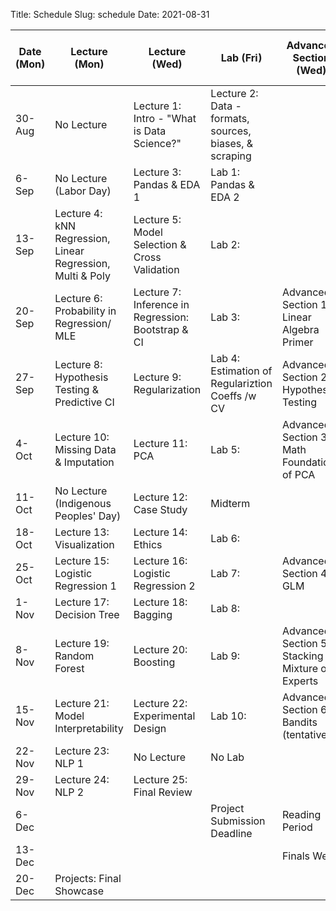 Title: Schedule
Slug: schedule
Date: 2021-08-31


|Date (Mon)|Lecture (Mon)|Lecture (Wed)|Lab (Fri)|Advanced Section (Wed)|Assignment (R:Released Wed - D:Due Wed)||
|-----|-----|-----|-----|-----|-----|-----|
|30-Aug|No Lecture|Lecture 1: Intro - "What is Data Science?"|Lecture 2: Data - formats, sources, biases, & scraping||||
|6-Sep|No Lecture (Labor Day)|Lecture 3: Pandas & EDA 1|Lab 1: Pandas & EDA 2||R:HW1 - D:HW0||
|13-Sep|Lecture 4: kNN Regression, Linear Regression, Multi & Poly|Lecture 5: Model Selection & Cross Validation|Lab 2:||R:HW2 - D:HW1||
|20-Sep|Lecture 6: Probability in Regression/ MLE |Lecture 7: Inference in Regression: Bootstrap & CI|Lab 3:|Advanced Section 1: Linear Algebra Primer|R:HW3 - D:HW2||
|27-Sep|Lecture 8: Hypothesis Testing & Predictive CI|Lecture 9: Regularization|Lab 4: Estimation of Regulariztion Coeffs /w CV|Advanced Section 2: Hypothesis Testing|||
|4-Oct|Lecture 10: Missing Data & Imputation|Lecture 11: PCA|Lab 5:|Advanced Section 3: Math Foundations of PCA|R: HW4 - D: HW3||
|11-Oct|No Lecture (Indigenous Peoples' Day)|Lecture 12: Case Study|Midterm||||
|18-Oct|Lecture 13: Visualization|Lecture 14: Ethics|Lab 6:||R:HW5 - D:HW4||
|25-Oct|Lecture 15: Logistic Regression 1|Lecture 16: Logistic Regression 2|Lab 7:|Advanced Section 4: GLM|R:HW6 -  D:HW5||
|1-Nov|Lecture 17: Decision Tree|Lecture 18: Bagging|Lab 8:||||
|8-Nov|Lecture 19: Random Forest|Lecture 20: Boosting|Lab 9:|Advanced Section 5: Stacking & Mixture of Experts|R:HW7 -  D:HW6|R:HW7 - D:HW6|
|15-Nov|Lecture 21: Model Interpretability|Lecture 22: Experimental Design|Lab 10:|Advanced Section 6: Bandits (tentative)|||
|22-Nov|Lecture 23: NLP 1|No Lecture|No Lab||R:HW8 -  D:HW7||
|29-Nov|Lecture 24: NLP 2|Lecture 25: Final Review|||D:HW8||
|6-Dec|||Project Submission Deadline|Reading Period|||
|13-Dec||||Finals Week|||
|20-Dec|Projects: Final Showcase||||||
